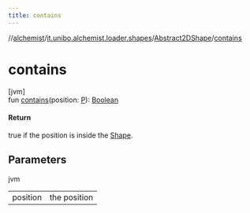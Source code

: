 ```yaml
---
title: contains
---
```

//[alchemist](../../../index.html)/[it.unibo.alchemist.loader.shapes](../index.html)/[Abstract2DShape](index.html)/[contains](contains.html)



# contains



[jvm]\
fun [contains](contains.html)(position: [P](../-circle/index.html)): [Boolean](https://kotlinlang.org/api/latest/jvm/stdlib/kotlin/-boolean/index.html)



#### Return



true if the position is inside the [Shape](../-shape/index.html).



## Parameters


jvm

| | |
|---|---|
| position | the position |




